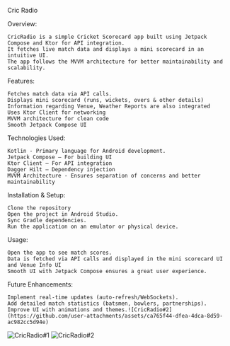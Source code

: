 
Cric Radio

Overview:

    CricRadio is a simple Cricket Scorecard app built using Jetpack Compose and Ktor for API integration. 
    It fetches live match data and displays a mini scorecard in an intuitive UI. 
    The app follows the MVVM architecture for better maintainability and scalability.

Features:

    Fetches match data via API calls.
    Displays mini scorecard (runs, wickets, overs & other details)
    Information regarding Venue, Weather Reports are also integrated
    Uses Ktor Client for networking
    MVVM architecture for clean code
    Smooth Jetpack Compose UI

Technologies Used:

    Kotlin - Primary language for Android development.
    Jetpack Compose – For building UI
    Ktor Client – For API integration
    Dagger Hilt – Dependency injection
    MVVM Architecture - Ensures separation of concerns and better maintainability

Installation & Setup:

    Clone the repository
    Open the project in Android Studio.
    Sync Gradle dependencies.
    Run the application on an emulator or physical device.

Usage:

    Open the app to see match scores.
    Data is fetched via API calls and displayed in the mini scorecard UI and Venue Info UI
    Smooth UI with Jetpack Compose ensures a great user experience.

Future Enhancements:

    Implement real-time updates (auto-refresh/WebSockets).
    Add detailed match statistics (batsmen, bowlers, partnerships).
    Improve UI with animations and themes.![CricRadio#2](https://github.com/user-attachments/assets/ca765f44-dfea-4dca-8d59-ac982cc5d94e)
![CricRadio#1](https://github.com/user-attachments/assets/5052130f-0d30-4276-9cc5-73b16a7b1fac)
![CricRadio#2](https://github.com/user-attachments/assets/4f94764a-ec0d-475b-bbbc-28aa9336df20)


